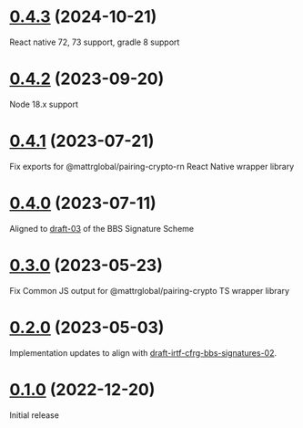 # [0.4.3](https://github.com/mattrglobal/pairing_crypto/compare/0.4.2...0.4.3) (2024-10-21)

React native 72, 73 support, gradle 8 support

# [0.4.2](https://github.com/mattrglobal/pairing_crypto/compare/0.4.1...0.4.2) (2023-09-20)

Node 18.x support

# [0.4.1](https://github.com/mattrglobal/pairing_crypto/compare/0.4.0...0.4.1) (2023-07-21)

Fix exports for @mattrglobal/pairing-crypto-rn React Native wrapper library

# [0.4.0](https://github.com/mattrglobal/pairing_crypto/compare/0.4.0...0.3.0) (2023-07-11)

Aligned to [draft-03](https://datatracker.ietf.org/doc/draft-irtf-cfrg-bbs-signatures/03/) of the BBS Signature Scheme

# [0.3.0](https://github.com/mattrglobal/pairing_crypto/compare/0.3.0...0.2.0) (2023-05-23)

Fix Common JS output for @mattrglobal/pairing-crypto TS wrapper library

# [0.2.0](https://github.com/mattrglobal/pairing_crypto/compare/0.2.0...0.1.0) (2023-05-03)

Implementation updates to align with [draft-irtf-cfrg-bbs-signatures-02](https://datatracker.ietf.org/doc/draft-irtf-cfrg-bbs-signatures/).

# [0.1.0](https://github.com/mattrglobal/pairing_crypto/compare/0.1.0...master) (2022-12-20)

Initial release
